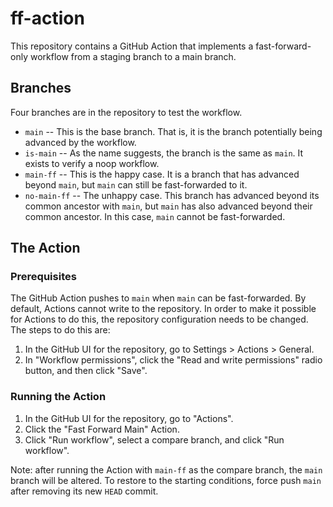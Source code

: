 # ff-action

This repository contains a GitHub Action that implements a
fast-forward-only workflow from a staging branch to a main branch.

## Branches

Four branches are in the repository to test the workflow.

- `main` -- This is the base branch. That is, it is the branch
  potentially being advanced by the workflow.
- `is-main` -- As the name suggests, the branch is the same as
  `main`. It exists to verify a noop workflow.
- `main-ff` -- This is the happy case. It is a branch that has
  advanced beyond `main`, but `main` can still be fast-forwarded to
  it.
- `no-main-ff` -- The unhappy case. This branch has advanced beyond
  its common ancestor with `main`, but `main` has also advanced beyond
  their common ancestor. In this case, `main` cannot be
  fast-forwarded.

## The Action
### Prerequisites

The GitHub Action pushes to `main` when `main` can be
fast-forwarded. By default, Actions cannot write to the repository. In
order to make it possible for Actions to do this, the repository
configuration needs to be changed. The steps to do this are:

1. In the GitHub UI for the repository, go to Settings > Actions >
   General.
2. In "Workflow permissions", click the "Read and write permissions"
   radio button, and then click "Save".

### Running the Action

1. In the GitHub UI for the repository, go to "Actions".
2. Click the "Fast Forward Main" Action.
3. Click "Run workflow", select a compare branch, and click "Run
workflow".

Note: after running the Action with `main-ff` as the compare branch,
the `main` branch will be altered. To restore to the starting
conditions, force push `main` after removing its new `HEAD` commit.
